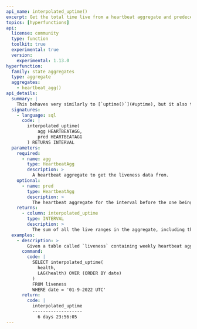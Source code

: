 ```yaml
---
api_name: interpolated_uptime()
excerpt: Get the total time live from a heartbeat aggregate and predecessor
topics: [hyperfunctions]
api:
  license: community
  type: function
  toolkit: true
  experimental: true
  version:
    experimental: 1.13.0
hyperfunction:
  family: state aggregates
  type: aggregate
  aggregates:
    - heartbeat_agg()
api_details:
  summary: |
    This behaves very similarly to [`uptime()`](#uptime), but it also takes the heartbeat aggregate from the preceeding interval.  It will check when the last heartbeat in the predecessor was received and make sure that the entire heartbeat interval after that is considered live.  This addresses the issue where `uptime` would consider the interval between the start of the interval and the first heartbeat as dead.
  signatures:
    - language: sql
      code: |
        interpolated_uptime(
            agg HEARTBEATAGG,
            pred HEARTBEATAGG
        ) RETURNS INTERVAL
  parameters:
    required:
      - name: agg
        type: HeartbeatAgg
        description: >
          A heartbeat aggregate to get the liveness data from.
    optional:
      - name: pred
        type: HeartbeatAgg
        description: >
          The heartbeat aggregate for the interval before the one being measured, if one exists.
    returns:
      - column: interpolated_uptime
        type: INTERVAL
        description: >
          The sum of all the live ranges in the aggregate, including those covered by the last heartbeat of the previous interval.
  examples:
    - description: >
        Given a table called `liveness` containing weekly heartbeat aggregates in column `health` with timestamp column `date`, we can use the following to get the total interpolated uptime of the system during the week of Jan 9, 2022.
      command:
        code: |
          SELECT interpolated_uptime(
            health,
            LAG(health) OVER (ORDER BY date)
          )
          FROM liveness
          WHERE date = '01-9-2022 UTC'
      return:
        code: |
          interpolated_uptime     
          -------------------
            6 days 23:56:05
---
```


